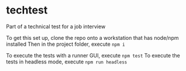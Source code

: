 # techtest
Part of a technical test for a job interview

To get this set up, clone the repo onto a workstation that has node/npm installed
Then in the project folder, execute `npm i`

To execute the tests with a runner GUI, execute `npm test`
To execute the tests in headless mode, execute `npm run headless`

